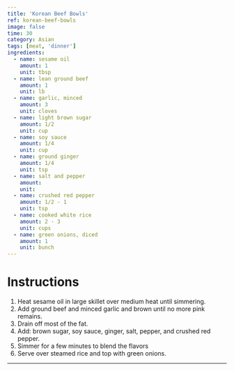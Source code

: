 ```yaml
---
title: 'Korean Beef Bowls'
ref: korean-beef-bowls
image: false
time: 30
category: Asian
tags: [meat, 'dinner']
ingredients:
  - name: sesame oil
    amount: 1
    unit: tbsp
  - name: lean ground beef
    amount: 1
    unit: lb
  - name: garlic, minced
    amount: 3
    unit: cloves
  - name: light brown sugar
    amount: 1/2
    unit: cup
  - name: soy sauce
    amount: 1/4
    unit: cup
  - name: ground ginger
    amount: 1/4
    unit: tsp
  - name: salt and pepper
    amount:
    unit:
  - name: crushed red pepper
    amount: 1/2 - 1
    unit: tsp
  - name: cooked white rice
    amount: 2 - 3
    unit: cups
  - name: green onions, diced
    amount: 1
    unit: bunch
---
```


# Instructions
1. Heat sesame oil in large skillet over medium heat until simmering.
2. Add ground beef and minced garlic and brown until no more pink remains.
3. Drain off most of the fat.
4. Add: brown sugar, soy sauce, ginger, salt, pepper, and crushed red pepper.
5. Simmer for a few minutes to blend the flavors
6. Serve over steamed rice and top with green onions.

---

